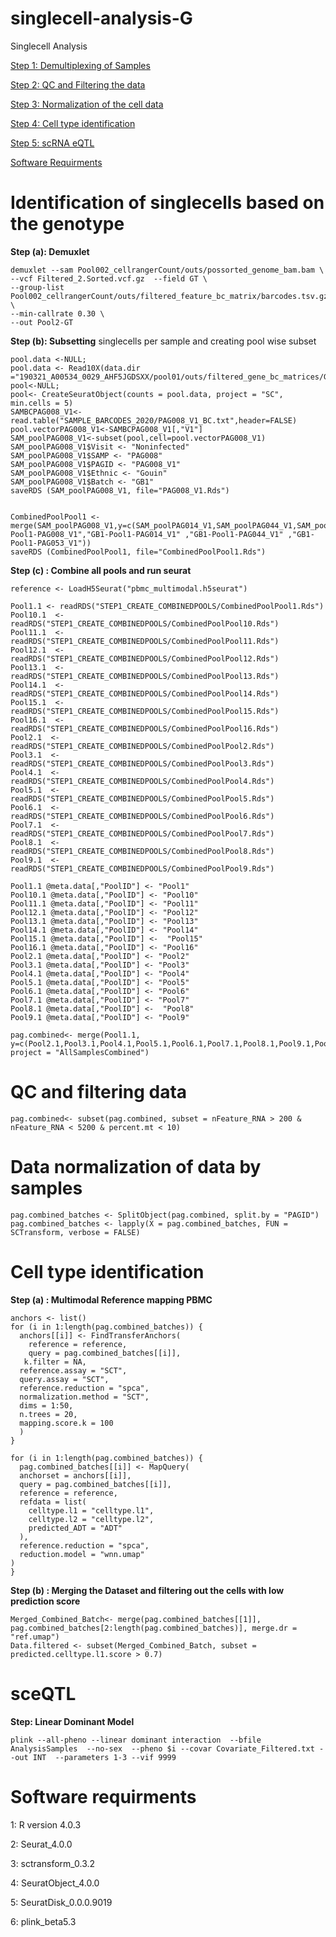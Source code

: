 # singlecell-analysis-G
Singlecell Analysis

[Step 1: Demultiplexing of Samples](#Identification-of-singlecells-based-on-the-genotype)

[Step 2: QC and Filtering the data](#QC-and-filtering-data)

[Step 3: Normalization of the cell data](#Data-normalization-of-data-by-samples)

[Step 4: Cell type identification](#Cell-type-identification)

[Step 5: scRNA eQTL](#sceQTL)

[Software Requirments](#Software-requirments)


# Identification of singlecells based on the genotype

**Step (a): Demuxlet** 
```
demuxlet --sam Pool002_cellrangerCount/outs/possorted_genome_bam.bam \
--vcf Filtered_2.Sorted.vcf.gz  --field GT \
--group-list Pool002_cellrangerCount/outs/filtered_feature_bc_matrix/barcodes.tsv.gz \
--min-callrate 0.30 \
--out Pool2-GT

```

**Step (b): Subsetting** singlecells per sample and creating pool wise subset

```{r}
pool.data <-NULL;
pool.data <- Read10X(data.dir ="190321_A00534_0029_AHF5JGDSXX/pool01/outs/filtered_gene_bc_matrices/GRCh38/")
pool<-NULL;
pool<- CreateSeuratObject(counts = pool.data, project = "SC", min.cells = 5)
SAMBCPAG008_V1<-read.table("SAMPLE_BARCODES_2020/PAG008_V1_BC.txt",header=FALSE)
pool.vectorPAG008_V1<-SAMBCPAG008_V1[,"V1"]
SAM_poolPAG008_V1<-subset(pool,cell=pool.vectorPAG008_V1)
SAM_poolPAG008_V1$Visit <- "Noninfected"
SAM_poolPAG008_V1$SAMP <- "PAG008"
SAM_poolPAG008_V1$PAGID <- "PAG008_V1"
SAM_poolPAG008_V1$Ethnic <- "Gouin"
SAM_poolPAG008_V1$Batch <- "GB1"
saveRDS (SAM_poolPAG008_V1, file="PAG008_V1.Rds")


CombinedPoolPool1 <- merge(SAM_poolPAG008_V1,y=c(SAM_poolPAG014_V1,SAM_poolPAG044_V1,SAM_poolPAG053_V1),add.cell.ids=c("GB1-Pool1-PAG008_V1","GB1-Pool1-PAG014_V1" ,"GB1-Pool1-PAG044_V1" ,"GB1-Pool1-PAG053_V1"))
saveRDS (CombinedPoolPool1, file="CombinedPoolPool1.Rds")

```

**Step (c) : Combine all pools and run seurat**
```{r}
reference <- LoadH5Seurat("pbmc_multimodal.h5seurat")

Pool1.1 <- readRDS("STEP1_CREATE_COMBINEDPOOLS/CombinedPoolPool1.Rds")
Pool10.1  <- readRDS("STEP1_CREATE_COMBINEDPOOLS/CombinedPoolPool10.Rds")
Pool11.1  <- readRDS("STEP1_CREATE_COMBINEDPOOLS/CombinedPoolPool11.Rds")
Pool12.1  <- readRDS("STEP1_CREATE_COMBINEDPOOLS/CombinedPoolPool12.Rds")
Pool13.1  <- readRDS("STEP1_CREATE_COMBINEDPOOLS/CombinedPoolPool13.Rds")
Pool14.1  <- readRDS("STEP1_CREATE_COMBINEDPOOLS/CombinedPoolPool14.Rds")
Pool15.1  <- readRDS("STEP1_CREATE_COMBINEDPOOLS/CombinedPoolPool15.Rds")
Pool16.1  <- readRDS("STEP1_CREATE_COMBINEDPOOLS/CombinedPoolPool16.Rds")
Pool2.1  <- readRDS("STEP1_CREATE_COMBINEDPOOLS/CombinedPoolPool2.Rds")
Pool3.1  <- readRDS("STEP1_CREATE_COMBINEDPOOLS/CombinedPoolPool3.Rds")
Pool4.1  <- readRDS("STEP1_CREATE_COMBINEDPOOLS/CombinedPoolPool4.Rds")
Pool5.1  <- readRDS("STEP1_CREATE_COMBINEDPOOLS/CombinedPoolPool5.Rds")
Pool6.1  <- readRDS("STEP1_CREATE_COMBINEDPOOLS/CombinedPoolPool6.Rds")
Pool7.1  <- readRDS("STEP1_CREATE_COMBINEDPOOLS/CombinedPoolPool7.Rds")
Pool8.1  <- readRDS("STEP1_CREATE_COMBINEDPOOLS/CombinedPoolPool8.Rds")
Pool9.1  <- readRDS("STEP1_CREATE_COMBINEDPOOLS/CombinedPoolPool9.Rds")

Pool1.1 @meta.data[,"PoolID"] <- "Pool1"
Pool10.1 @meta.data[,"PoolID"] <- "Pool10"
Pool11.1 @meta.data[,"PoolID"] <- "Pool11"
Pool12.1 @meta.data[,"PoolID"] <- "Pool12"
Pool13.1 @meta.data[,"PoolID"] <- "Pool13"
Pool14.1 @meta.data[,"PoolID"] <- "Pool14"
Pool15.1 @meta.data[,"PoolID"] <-  "Pool15"
Pool16.1 @meta.data[,"PoolID"] <- "Pool16"
Pool2.1 @meta.data[,"PoolID"] <- "Pool2"
Pool3.1 @meta.data[,"PoolID"] <- "Pool3"
Pool4.1 @meta.data[,"PoolID"] <- "Pool4"
Pool5.1 @meta.data[,"PoolID"] <- "Pool5"
Pool6.1 @meta.data[,"PoolID"] <- "Pool6"
Pool7.1 @meta.data[,"PoolID"] <- "Pool7"
Pool8.1 @meta.data[,"PoolID"] <-  "Pool8"
Pool9.1 @meta.data[,"PoolID"] <- "Pool9"

pag.combined<- merge(Pool1.1, y=c(Pool2.1,Pool3.1,Pool4.1,Pool5.1,Pool6.1,Pool7.1,Pool8.1,Pool9.1,Pool10.1,Pool11.1,Pool12.1,Pool13.1,Pool14.1,Pool15.1,Pool16.1), project = "AllSamplesCombined")

```
# QC and filtering data 
```{r}
pag.combined<- subset(pag.combined, subset = nFeature_RNA > 200 & nFeature_RNA < 5200 & percent.mt < 10)
````

# Data normalization of data by samples

```{r}
pag.combined_batches <- SplitObject(pag.combined, split.by = "PAGID")
pag.combined_batches <- lapply(X = pag.combined_batches, FUN = SCTransform, verbose = FALSE)

```

# Cell type identification

**Step (a) : Multimodal Reference mapping PBMC**
```{r}
anchors <- list()
for (i in 1:length(pag.combined_batches)) {
  anchors[[i]] <- FindTransferAnchors(
    reference = reference,
    query = pag.combined_batches[[i]],
   k.filter = NA,
  reference.assay = "SCT",
  query.assay = "SCT",
  reference.reduction = "spca",
  normalization.method = "SCT",
  dims = 1:50,
  n.trees = 20,
  mapping.score.k = 100
  )
}

for (i in 1:length(pag.combined_batches)) {
  pag.combined_batches[[i]] <- MapQuery(
  anchorset = anchors[[i]],
  query = pag.combined_batches[[i]],
  reference = reference,
  refdata = list(
    celltype.l1 = "celltype.l1",
    celltype.l2 = "celltype.l2",
    predicted_ADT = "ADT"
  ),
  reference.reduction = "spca", 
  reduction.model = "wnn.umap"
)
}
```

**Step (b) : Merging the Dataset and filtering out the cells with low prediction score**

```{r}
Merged_Combined_Batch<- merge(pag.combined_batches[[1]], pag.combined_batches[2:length(pag.combined_batches)], merge.dr = "ref.umap")
Data.filtered <- subset(Merged_Combined_Batch, subset = predicted.celltype.l1.score > 0.7)
```

# sceQTL

**Step: Linear Dominant Model**

```
plink --all-pheno --linear dominant interaction  --bfile AnalysisSamples  --no-sex  --pheno $i --covar Covariate_Filtered.txt --out INT  --parameters 1-3 --vif 9999
```


# Software requirments
1: R version 4.0.3

2: Seurat_4.0.0

3: sctransform_0.3.2

4: SeuratObject_4.0.0

5: SeuratDisk_0.0.0.9019

6: plink_beta5.3

